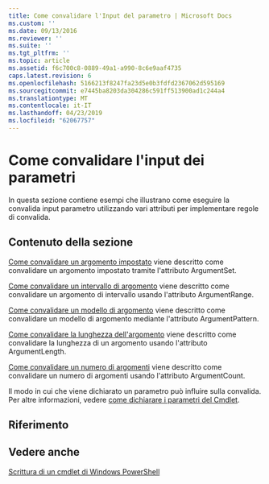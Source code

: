 ```yaml
---
title: Come convalidare l'Input del parametro | Microsoft Docs
ms.custom: ''
ms.date: 09/13/2016
ms.reviewer: ''
ms.suite: ''
ms.tgt_pltfrm: ''
ms.topic: article
ms.assetid: f6c700c8-0889-49a1-a990-8c6e9aaf4735
caps.latest.revision: 6
ms.openlocfilehash: 5166213f8247fa23d5e0b3fdfd2367062d595169
ms.sourcegitcommit: e7445ba8203da304286c591ff513900ad1c244a4
ms.translationtype: MT
ms.contentlocale: it-IT
ms.lasthandoff: 04/23/2019
ms.locfileid: "62067757"
---
```

# <a name="how-to-validate-parameter-input"></a>Come convalidare l'input dei parametri

In questa sezione contiene esempi che illustrano come eseguire la convalida input parametro utilizzando vari attributi per implementare regole di convalida.

## <a name="in-this-section"></a>Contenuto della sezione

[Come convalidare un argomento impostato](./how-to-validate-an-argument-set.md) viene descritto come convalidare un argomento impostato tramite l'attributo ArgumentSet.

[Come convalidare un intervallo di argomento](./how-to-validate-an-argument-range.md) viene descritto come convalidare un argomento di intervallo usando l'attributo ArgumentRange.

[Come convalidare un modello di argomento](./how-to-validate-an-argument-pattern.md) viene descritto come convalidare un modello di argomento mediante l'attributo ArgumentPattern.

[Come convalidare la lunghezza dell'argomento](./how-to-validate-the-argument-length.md) viene descritto come convalidare la lunghezza di un argomento usando l'attributo ArgumentLength.

[Come convalidare un numero di argomenti](./how-to-validate-an-argument-count.md) viene descritto come convalidare un numero di argomenti usando l'attributo ArgumentCount.

Il modo in cui che viene dichiarato un parametro può influire sulla convalida. Per altre informazioni, vedere [come dichiarare i parametri del Cmdlet](./how-to-declare-cmdlet-parameters.md).

## <a name="reference"></a>Riferimento

## <a name="see-also"></a>Vedere anche

[Scrittura di un cmdlet di Windows PowerShell](./writing-a-windows-powershell-cmdlet.md)

